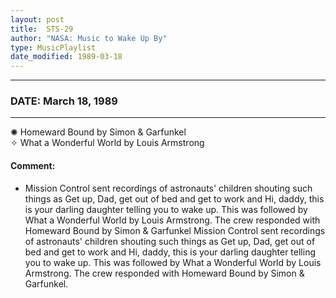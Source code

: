```yaml
---
layout: post
title:  STS-29
author: "NASA: Music to Wake Up By"
type: MusicPlaylist
date_modified: 1989-03-18
---
```


----
### DATE: March 18, 1989
----
✺ Homeward Bound by Simon & Garfunkel  &nbsp;<br />✧ What a Wonderful World by Louis Armstrong

#### Comment:
* Mission Control sent recordings of astronauts' children shouting such things as Get up, Dad, get out of bed and get to work and Hi, daddy, this is your darling daughter telling you to wake up. This was followed by What a Wonderful World by Louis Armstrong. The crew responded with Homeward Bound by Simon & Garfunkel
Mission Control sent recordings of astronauts' children shouting such things as Get up, Dad, get out of bed and get to work and Hi, daddy, this is your darling daughter telling you to wake up. This was followed by What a Wonderful World by Louis Armstrong. The crew responded with Homeward Bound by Simon & Garfunkel.

